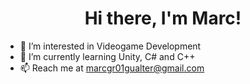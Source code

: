 <h1 align="center">Hi there, I'm Marc!</h1>

- 👀 I’m interested in Videogame Development
- 🌱 I’m currently learning Unity, C# and C++
- 📫 Reach me at marcgr01gualter@gmail.com
